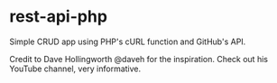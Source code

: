# rest-api-php
Simple CRUD app using PHP's cURL function and GitHub's API.

Credit to Dave Hollingworth @daveh for the inspiration. Check out his YouTube channel, very informative.

